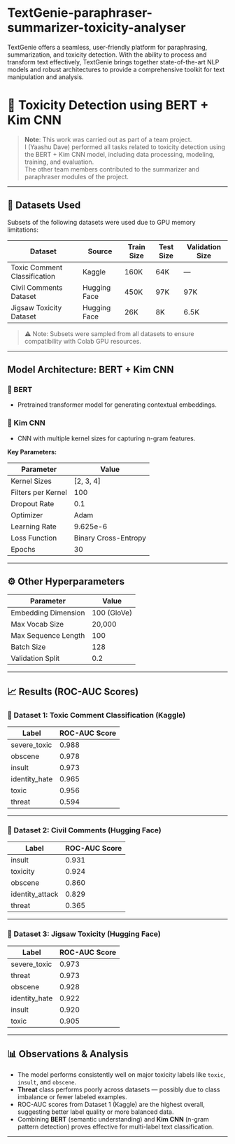 # TextGenie-paraphraser-summarizer-toxicity-analyser
TextGenie offers a seamless, user-friendly  platform for paraphrasing, summarization, and toxicity detection. With the ability to process and  transform text effectively, TextGenie brings together state-of-the-art NLP models and robust architectures to provide a comprehensive toolkit for text manipulation and analysis. 

# 🔬 Toxicity Detection using BERT + Kim CNN

> **Note**: This work was carried out as part of a team project.  
> I (Yaashu Dave) performed all tasks related to toxicity detection using the BERT + Kim CNN model, including data processing, modeling, training, and evaluation.  
> The other team members contributed to the summarizer and paraphraser modules of the project.

---

## 📁 Datasets Used

Subsets of the following datasets were used due to GPU memory limitations:

| Dataset                         | Source         | Train Size | Test Size | Validation Size |
|---------------------------------|----------------|------------|-----------|-----------------|
| Toxic Comment Classification    | Kaggle         | 160K       | 64K       | —               |
| Civil Comments Dataset          | Hugging Face   | 450K       | 97K       | 97K             |
| Jigsaw Toxicity Dataset         | Hugging Face   | 26K        | 8K        | 6.5K            |

> ⚠️ Note: Subsets were sampled from all datasets to ensure compatibility with Colab GPU resources.

---

## Model Architecture: BERT + Kim CNN

### 🔹 BERT
- Pretrained transformer model for generating contextual embeddings.

### 🔹 Kim CNN
- CNN with multiple kernel sizes for capturing n-gram features.

**Key Parameters:**

| Parameter         | Value              |
|------------------|--------------------|
| Kernel Sizes     | [2, 3, 4]          |
| Filters per Kernel | 100              |
| Dropout Rate     | 0.1                |
| Optimizer        | Adam               |
| Learning Rate    | 9.625e-6           |
| Loss Function    | Binary Cross-Entropy |
| Epochs           | 30                 |

---

## ⚙️ Other Hyperparameters

| Parameter              | Value        |
|------------------------|--------------|
| Embedding Dimension    | 100 (GloVe)  |
| Max Vocab Size         | 20,000       |
| Max Sequence Length    | 100          |
| Batch Size             | 128          |
| Validation Split       | 0.2          |

---

## 📈 Results (ROC-AUC Scores)

### 🧪 Dataset 1: Toxic Comment Classification (Kaggle)

| Label          | ROC-AUC Score |
|----------------|---------------|
| severe_toxic   | 0.988         |
| obscene        | 0.978         |
| insult         | 0.973         |
| identity_hate  | 0.965         |
| toxic          | 0.956         |
| threat         | 0.594         |

---

### 🧪 Dataset 2: Civil Comments (Hugging Face)

| Label           | ROC-AUC Score |
|-----------------|---------------|
| insult          | 0.931         |
| toxicity        | 0.924         |
| obscene         | 0.860         |
| identity_attack | 0.829         |
| threat          | 0.365         |

---

### 🧪 Dataset 3: Jigsaw Toxicity (Hugging Face)

| Label          | ROC-AUC Score |
|----------------|---------------|
| severe_toxic   | 0.973         |
| threat         | 0.973         |
| obscene        | 0.928         |
| identity_hate  | 0.922         |
| insult         | 0.920         |
| toxic          | 0.905         |

---

## 📊 Observations & Analysis

- The model performs consistently well on major toxicity labels like `toxic`, `insult`, and `obscene`.
- **Threat** class performs poorly across datasets — possibly due to class imbalance or fewer labeled examples.
- ROC-AUC scores from Dataset 1 (Kaggle) are the highest overall, suggesting better label quality or more balanced data.
- Combining **BERT** (semantic understanding) and **Kim CNN** (n-gram pattern detection) proves effective for multi-label text classification.

---

